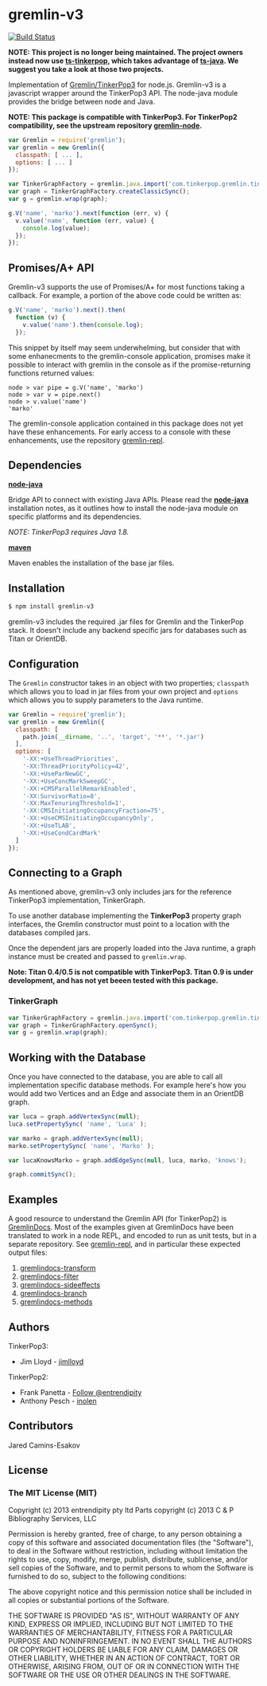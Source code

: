 gremlin-v3
============

[![Build Status](https://travis-ci.org/jimlloyd/gremlin-v3.svg)](https://travis-ci.org/jimlloyd/gremlin-v3)

**NOTE: This project is no longer being maintained. The project owners instead now use [ts-tinkerpop](https://github.com/RedSeal-co/ts-tinkerpop),
which takes advantage of [ts-java](https://github.com/RedSeal-co/ts-java). We suggest you take a look at those two
projects.**

Implementation of [Gremlin/TinkerPop3](https://github.com/tinkerpop/tinkerpop3) for node.js. Gremlin-v3 is a javascript wrapper around the TinkerPop3 API. The node-java module provides the bridge between node and Java.

**NOTE: This package is compatible with TinkerPop3. For TinkerPop2 compatibility, see the upstream repository [gremlin-node](https://github.com/inolen/gremlin-node).**

```javascript
var Gremlin = require('gremlin');
var gremlin = new Gremlin({
  classpath: [ ... ],
  options: [ ... ]
});

var TinkerGraphFactory = gremlin.java.import('com.tinkerpop.gremlin.tinkergraph.structure.TinkerFactory');
var graph = TinkerGraphFactory.createClassicSync();
var g = gremlin.wrap(graph);

g.V('name', 'marko').next(function (err, v) {
  v.value('name', function (err, value) {
    console.log(value);
  });
});
```

## Promises/A+ API

Gremlin-v3 supports the use of Promises/A+ for most functions taking a callback. For example, a portion of the above code could be written as:

```javascript
g.V('name', 'marko').next().then(
  function (v) {
    v.value('name').then(console.log);
  });
```

This snippet by itself may seem underwhelming, but consider that with some enhanecments to the gremlin-console application, promises make it possible to interact with gremlin in the console as if the promise-returning functions returned values:

```
node > var pipe = g.V('name', 'marko')
node > var v = pipe.next()
node > v.value('name')
'marko'
```

The gremlin-console application contained in this package does not yet have these enhancements. For early access to a console with these enhancements, use the repository [gremlin-repl](https://github.com/jimlloyd/gremlin-repl).

## Dependencies

[__node-java__](https://github.com/joeferner/node-java)

Bridge API to connect with existing Java APIs. Please read the [__node-java__](https://github.com/joeferner/node-java) installation notes, as it outlines how to install the node-java module on specific platforms and its dependencies.

*NOTE: TinkerPop3 requires Java 1.8.*

[__maven__](http://maven.apache.org/index.html)

Maven enables the installation of the base jar files.

## Installation

```bash
$ npm install gremlin-v3
```

gremlin-v3 includes the required .jar files for Gremlin and the TinkerPop stack. It doesn't include any backend specific jars for databases such as Titan or OrientDB.

## Configuration

The `Gremlin` constructor takes in an object with two properties; `classpath` which allows you to load in jar files from your own project and `options` which allows you to supply parameters to the Java runtime.

```javascript
var Gremlin = require('gremlin');
var gremlin = new Gremlin({
  classpath: [
    path.join(__dirname, '..', 'target', '**', '*.jar')
  ],
  options: [
    '-XX:+UseThreadPriorities',
    '-XX:ThreadPriorityPolicy=42',
    '-XX:+UseParNewGC',
    '-XX:+UseConcMarkSweepGC',
    '-XX:+CMSParallelRemarkEnabled',
    '-XX:SurvivorRatio=8',
    '-XX:MaxTenuringThreshold=1',
    '-XX:CMSInitiatingOccupancyFraction=75',
    '-XX:+UseCMSInitiatingOccupancyOnly',
    '-XX:+UseTLAB',
    '-XX:+UseCondCardMark'
  ]
});
```

## Connecting to a Graph

As mentioned above, gremlin-v3 only includes jars for the reference TinkerPop3 implementation, TinkerGraph.

To use another database implementing the **TinkerPop3** property graph interfaces, the Gremlin constructor must point to a location with the databases compiled jars.

Once the dependent jars are properly loaded into the Java runtime, a graph instance must be created and passed to `gremlin.wrap`.

**Note: Titan 0.4/0.5 is not compatible with TinkerPop3. Titan 0.9 is under development, and has not yet beeen tested with this package.**

### TinkerGraph

```javascript
var TinkerGraphFactory = gremlin.java.import('com.tinkerpop.gremlin.tinkergraph.structure.TinkerFactory');
var graph = TinkerGraphFactory.openSync();
var g = gremlin.wrap(graph);
```

## Working with the Database

Once you have connected to the database, you are able to call all implementation specific database methods. For example here's how you would add two Vertices and an Edge and associate them in an OrientDB graph.

```javascript
var luca = graph.addVertexSync(null);
luca.setPropertySync( 'name', 'Luca' );

var marko = graph.addVertexSync(null);
marko.setPropertySync( 'name', 'Marko' );

var lucaKnowsMarko = graph.addEdgeSync(null, luca, marko, 'knows');

graph.commitSync();
```

## Examples

A good resource to understand the Gremlin API (for TinkerPop2) is [GremlinDocs](http://gremlindocs.com/).  Most of the examples given at GremlinDocs have been translated to work in a node REPL, and encoded to run as unit tests, but in a separate repository. See [gremlin-repl](https://github.com/jimlloyd/gremlin-repl), and in particular these expected output files:

1. [gremlindocs-transform](https://github.com/jimlloyd/gremlin-repl/blob/master/test/data/gremlindocs-transform.expected)
2. [gremlindocs-filter](https://github.com/jimlloyd/gremlin-repl/blob/master/test/data/gremlindocs-filter.expected)
3. [gremlindocs-sideeffects](https://github.com/jimlloyd/gremlin-repl/blob/master/test/data/gremlindocs-side-effects.expected)
4. [gremlindocs-branch](https://github.com/jimlloyd/gremlin-repl/blob/master/test/data/gremlindocs-branch.expected)
5. [gremlindocs-methods](https://github.com/jimlloyd/gremlin-repl/blob/master/test/data/gremlindocs-methods.expected)

## Authors

TinkerPop3:

* Jim Lloyd - [jimlloyd](https://github.com/jimlloyd)

TinkerPop2:

* Frank Panetta  - [Follow @entrendipity](https://twitter.com/intent/follow?screen_name=entrendipity)
* Anthony Pesch - [inolen](https://github.com/inolen)

## Contributors

Jared Camins-Esakov

## License
### The MIT License (MIT)

Copyright (c) 2013 entrendipity pty ltd
Parts copyright (c) 2013 C & P Bibliography Services, LLC

Permission is hereby granted, free of charge, to any person obtaining a copy of this software and associated documentation files (the "Software"), to deal in the Software without restriction, including without limitation the rights to use, copy, modify, merge, publish, distribute, sublicense, and/or sell copies of the Software, and to permit persons to whom the Software is furnished to do so, subject to the following conditions:

The above copyright notice and this permission notice shall be included in all copies or substantial portions of the Software.

THE SOFTWARE IS PROVIDED "AS IS", WITHOUT WARRANTY OF ANY KIND, EXPRESS OR IMPLIED, INCLUDING BUT NOT LIMITED TO THE WARRANTIES OF MERCHANTABILITY, FITNESS FOR A PARTICULAR PURPOSE AND NONINFRINGEMENT. IN NO EVENT SHALL THE AUTHORS OR COPYRIGHT HOLDERS BE LIABLE FOR ANY CLAIM, DAMAGES OR OTHER LIABILITY, WHETHER IN AN ACTION OF CONTRACT, TORT OR OTHERWISE, ARISING FROM, OUT OF OR IN CONNECTION WITH THE SOFTWARE OR THE USE OR OTHER DEALINGS IN THE SOFTWARE.
